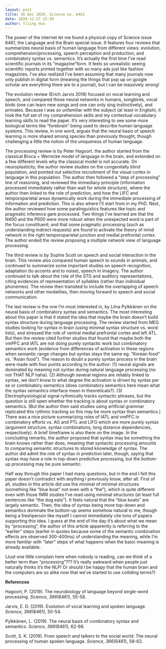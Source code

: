 ```yaml
---
layout: post
title: 26 Dec 2020, Science no. 6461
date: 2020-12-27 22:39
author: Yiling Huo
---
```

<!-- wp:paragraph -->
<p>The power of the internet let me found a physical copy of Science issue 6461, the Language and the Brain special issue. It features four reviews that summarizes neural basis of human language from different views: evolution, comprehension/processing, speech perception and production, and combinatory syntax vs. semantics. It’s actually the first time I’ve read scientific journals in its “magazine”form. It feels so unrealistic seeing scientific reports printed together with so many ads just like fashion magazines. I’ve also realized I’ve been assuming that many journals now only publish in digital form (meaning the things that pop up on google scholar are everything there are to a journal), but I can be massively wrong!</p>
<!-- /wp:paragraph -->

<!-- wp:paragraph -->
<p>The evolution review (Erich Jarvis 2019) focused on vocal learning and speech, and compared those neural networks in humans, songbirds, vocal birds (one can learn new songs and one can only sing instinctively), and primates. Because I was so unfamiliar with the subject (at least in English), it took the full set of my comprehension skills and my contextual vocabulary learning skills to read the paper. It’s very interesting to see some more biological terms like “forebrain” being used to describe human language systems. This review, in one word, argues that the neural basis of speech learning is more shared among species than previously thought, though challenging a little the notion of the uniqueness of human language.</p>
<!-- /wp:paragraph -->

<!-- wp:paragraph -->
<p>The processing review is by Peter Hagoort. the author started from the classical Broca + Wernicke model of language in the brain, and extended on a few different levels why the classical model is not accurate. On neuroplasticity, the author review studies on the congenitally blind population, and pointed out selective recruitment of the visual cortex in language in this population. The author then followed a “step of processing” line of reasoning, and reviewed the immediacy principle (information processed immediately rather than wait for whole structure), where the author then linked to the role of prediction, and how the LIFC and temporoparietal areas dynamically work during the immediate processing of information and prediction. This is also where I’ll start from in my PhD. Next, the author reviewed how some paralinguistics features like topic and pragmatic inference  gare processed. Two things I’ve learned are that the N400 and the P600 were more robust when the unexpected word is part of the focus constituent; and that some pragmatic processing (such as understanding indirect requests) are found to activate the theory of mind network in the right temporoparietal junction and medial prefrontal cortex. The author ended the review proposing a multiple network view of language processing.</p>
<!-- /wp:paragraph -->

<!-- wp:paragraph -->
<p>The third review is by Sophie Scott on speech and social interaction in the brain. This review also compared human speech to sounds in animals, and continued to summarize some important studies on speech recognition, adaptation (to accents and to noise), speech in imagery. The author continued to talk about the role of the STG and auditory representations, citing evidences of representation of syllables (rather than individual phonemes). The review then transited to include the overlapping of speech networks and other modalities, then moving forward to speech and social communication.</p>
<!-- /wp:paragraph -->

<!-- wp:paragraph -->
<p>The last review is the one I’m most interested in, by Liina Pylkkänen on the neural basis of combinatory syntax and semantics. The most interesting about this paper is that it stated the idea that maybe the brain doesn’t build syntax structure during language processing. The review started from MEG studies looking for syntax in brain (using minimal syntax structure vs. word lists), and stressed the role of ventral medial prefrontal cortex and left ATL. But then the review cited further studies that found that maybe both the vmPFC and lATL are not doing purely syntactic work but combinatory semantics work (evidence from differences of activation in these regions when semantic range changes but syntax stays the same eg. “Korean food” vs. “Asian food”). The reason to doubt a purely syntax process in the brain were made with four points according to the author: (1) neural signals are dominated by meaning not syntax during natural language processing (no not THAT NLP haha). (2) Although several regions are reliably linked to syntax, we don’t know to what degree the activation is driven by syntax per se or combinatory semantics (does combinatory<strong> </strong>semantics here mean what the syntax semantics interface mean in theoreticals?). (3) Electrophysiological signal rythmically tracks syntactic phrases, but the question is still open whether the tracking is about syntax or combinatory semantics. (But the author then said studies using artificial grammar replicated this rythmic tracking so this may be more syntax than semantics.)   There was a nice picture summarizing roles of lATL and vmPFC in combinatory efforts vs. AG and PTL and LIFG which are more purely syntax (argument structure, syntax combinations, long distance dependencies, respectively). A brief timeframe is also there on the image. In the concluding remarks, the author proposed that syntax may be something the brain knows rather than does, meaning that syntactic processing amounts to comparing semantic structures to stored knowledge of syntax. The author did admit the role of syntax in prediction later, though, saying that syntax may have a role in top-down predictive processing, but the bottom-up processing may be pure semantic.</p>
<!-- /wp:paragraph -->

<!-- wp:paragraph -->
<p>Half way through this paper I had many questions, but in the end I felt this paper doesn’t contradict with anything I previously know, after all. First of all, studies in this article did use the minimal of minimal structures (something like “blue boat” not even with a “the”), which is quite different even with those fMRI studies I’ve read using minimal structures (at least full sentences like “the dog eats”). It feels natural that the “blue boats” are largely semantic. Then, the idea of syntax being more top-down and semantics dominate the bottom-up seems somehow natural to me, though being a freshperson like myself I cannot immediately cite tons of papers supporting this idea. I guess at the end of the day it’s about what we mean by “processing”, the author of this article apparently is referring to the “earlier” steps (earlier in quotes because some of the semantic combination effects are observed 300-400ms) of understanding the meaning, while I’m more familiar with “later” steps of what happens when the basic meaning is already available.</p>
<!-- /wp:paragraph -->

<!-- wp:paragraph -->
<p>(Just one little complain here when nobody is reading, can we think of a better term than “processing”??? It’s really awkward when people just naturally thinks it’s the NLP! Or should I be happy that the human brain and the computers are so alike now that we’ve started to use colliding terms?)</p>
<!-- /wp:paragraph -->

<!-- wp:paragraph -->
<p><strong>References </strong></p>
<!-- /wp:paragraph -->

<!-- wp:paragraph -->
<p>Hagoort, P. (2019). The neurobiology of language beyond single-word processing. <em>Science</em>, <em>366</em>(6461), 55-58.</p>
<!-- /wp:paragraph -->

<!-- wp:paragraph -->
<p>Jarvis, E. D. (2019). Evolution of vocal learning and spoken language. <em>Science</em>, <em>366</em>(6461), 50-54.</p>
<!-- /wp:paragraph -->

<!-- wp:paragraph -->
<p>Pylkkänen, L. (2019). The neural basis of combinatory syntax and semantics. <em>Science</em>, <em>366</em>(6461), 62-66.</p>
<!-- /wp:paragraph -->

<!-- wp:paragraph -->
<p>Scott, S. K. (2019). From speech and talkers to the social world: The neural processing of human spoken language. <em>Science</em>, <em>366</em>(6461), 58-62.</p>
<!-- /wp:paragraph -->
